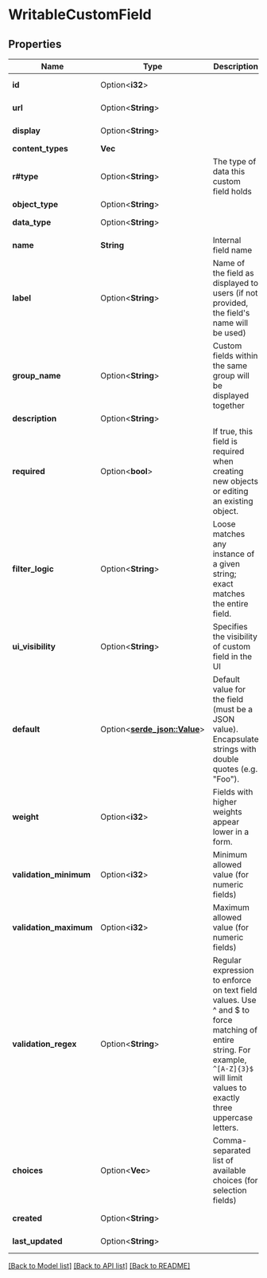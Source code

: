 # WritableCustomField

## Properties

Name | Type | Description | Notes
------------ | ------------- | ------------- | -------------
**id** | Option<**i32**> |  | [optional][readonly]
**url** | Option<**String**> |  | [optional][readonly]
**display** | Option<**String**> |  | [optional][readonly]
**content_types** | **Vec<String>** |  | 
**r#type** | Option<**String**> | The type of data this custom field holds | [optional]
**object_type** | Option<**String**> |  | [optional]
**data_type** | Option<**String**> |  | [optional][readonly]
**name** | **String** | Internal field name | 
**label** | Option<**String**> | Name of the field as displayed to users (if not provided, the field's name will be used) | [optional]
**group_name** | Option<**String**> | Custom fields within the same group will be displayed together | [optional]
**description** | Option<**String**> |  | [optional]
**required** | Option<**bool**> | If true, this field is required when creating new objects or editing an existing object. | [optional]
**filter_logic** | Option<**String**> | Loose matches any instance of a given string; exact matches the entire field. | [optional]
**ui_visibility** | Option<**String**> | Specifies the visibility of custom field in the UI | [optional]
**default** | Option<[**serde_json::Value**](.md)> | Default value for the field (must be a JSON value). Encapsulate strings with double quotes (e.g. \"Foo\"). | [optional]
**weight** | Option<**i32**> | Fields with higher weights appear lower in a form. | [optional]
**validation_minimum** | Option<**i32**> | Minimum allowed value (for numeric fields) | [optional]
**validation_maximum** | Option<**i32**> | Maximum allowed value (for numeric fields) | [optional]
**validation_regex** | Option<**String**> | Regular expression to enforce on text field values. Use ^ and $ to force matching of entire string. For example, <code>^[A-Z]{3}$</code> will limit values to exactly three uppercase letters. | [optional]
**choices** | Option<**Vec<String>**> | Comma-separated list of available choices (for selection fields) | [optional]
**created** | Option<**String**> |  | [optional][readonly]
**last_updated** | Option<**String**> |  | [optional][readonly]

[[Back to Model list]](../README.md#documentation-for-models) [[Back to API list]](../README.md#documentation-for-api-endpoints) [[Back to README]](../README.md)


